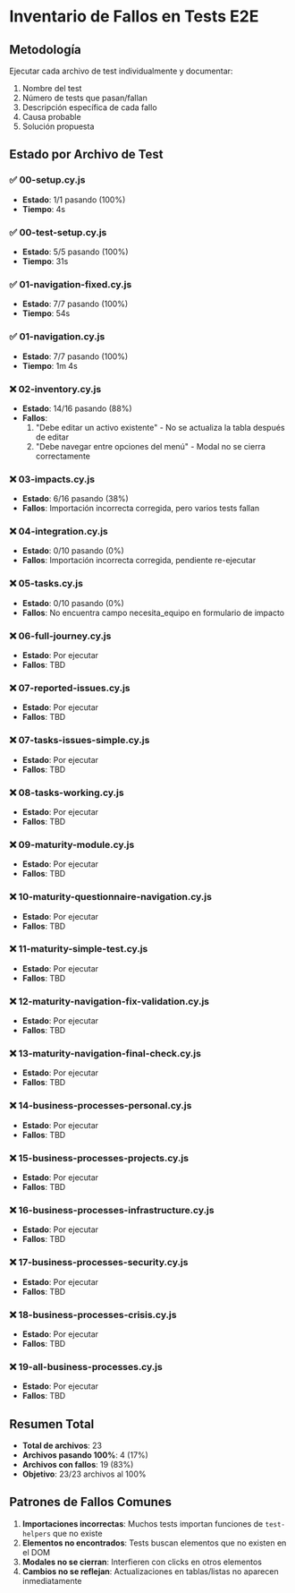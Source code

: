 # Inventario de Fallos en Tests E2E

## Metodología
Ejecutar cada archivo de test individualmente y documentar:
1. Nombre del test
2. Número de tests que pasan/fallan
3. Descripción específica de cada fallo
4. Causa probable
5. Solución propuesta

## Estado por Archivo de Test

### ✅ 00-setup.cy.js
- **Estado**: 1/1 pasando (100%)
- **Tiempo**: 4s

### ✅ 00-test-setup.cy.js  
- **Estado**: 5/5 pasando (100%)
- **Tiempo**: 31s

### ✅ 01-navigation-fixed.cy.js
- **Estado**: 7/7 pasando (100%)
- **Tiempo**: 54s

### ✅ 01-navigation.cy.js
- **Estado**: 7/7 pasando (100%)
- **Tiempo**: 1m 4s

### ❌ 02-inventory.cy.js
- **Estado**: 14/16 pasando (88%)
- **Fallos**: 
  1. "Debe editar un activo existente" - No se actualiza la tabla después de editar
  2. "Debe navegar entre opciones del menú" - Modal no se cierra correctamente

### ❌ 03-impacts.cy.js
- **Estado**: 6/16 pasando (38%)
- **Fallos**: Importación incorrecta corregida, pero varios tests fallan

### ❌ 04-integration.cy.js
- **Estado**: 0/10 pasando (0%)
- **Fallos**: Importación incorrecta corregida, pendiente re-ejecutar

### ❌ 05-tasks.cy.js
- **Estado**: 0/10 pasando (0%)
- **Fallos**: No encuentra campo necesita_equipo en formulario de impacto

### ❌ 06-full-journey.cy.js
- **Estado**: Por ejecutar
- **Fallos**: TBD

### ❌ 07-reported-issues.cy.js
- **Estado**: Por ejecutar
- **Fallos**: TBD

### ❌ 07-tasks-issues-simple.cy.js
- **Estado**: Por ejecutar
- **Fallos**: TBD

### ❌ 08-tasks-working.cy.js
- **Estado**: Por ejecutar
- **Fallos**: TBD

### ❌ 09-maturity-module.cy.js
- **Estado**: Por ejecutar
- **Fallos**: TBD

### ❌ 10-maturity-questionnaire-navigation.cy.js
- **Estado**: Por ejecutar
- **Fallos**: TBD

### ❌ 11-maturity-simple-test.cy.js
- **Estado**: Por ejecutar
- **Fallos**: TBD

### ❌ 12-maturity-navigation-fix-validation.cy.js
- **Estado**: Por ejecutar
- **Fallos**: TBD

### ❌ 13-maturity-navigation-final-check.cy.js
- **Estado**: Por ejecutar
- **Fallos**: TBD

### ❌ 14-business-processes-personal.cy.js
- **Estado**: Por ejecutar
- **Fallos**: TBD

### ❌ 15-business-processes-projects.cy.js
- **Estado**: Por ejecutar
- **Fallos**: TBD

### ❌ 16-business-processes-infrastructure.cy.js
- **Estado**: Por ejecutar
- **Fallos**: TBD

### ❌ 17-business-processes-security.cy.js
- **Estado**: Por ejecutar
- **Fallos**: TBD

### ❌ 18-business-processes-crisis.cy.js
- **Estado**: Por ejecutar
- **Fallos**: TBD

### ❌ 19-all-business-processes.cy.js
- **Estado**: Por ejecutar
- **Fallos**: TBD

## Resumen Total
- **Total de archivos**: 23
- **Archivos pasando 100%**: 4 (17%)
- **Archivos con fallos**: 19 (83%)
- **Objetivo**: 23/23 archivos al 100%

## Patrones de Fallos Comunes
1. **Importaciones incorrectas**: Muchos tests importan funciones de `test-helpers` que no existe
2. **Elementos no encontrados**: Tests buscan elementos que no existen en el DOM
3. **Modales no se cierran**: Interfieren con clicks en otros elementos
4. **Cambios no se reflejan**: Actualizaciones en tablas/listas no aparecen inmediatamente